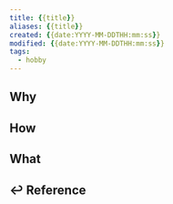 ```yaml
---
title: {{title}}
aliases: {{title}}
created: {{date:YYYY-MM-DDTHH:mm:ss}}
modified: {{date:YYYY-MM-DDTHH:mm:ss}}
tags: 
  - hobby
---
```


## Why

## How

## What

## ↩ Reference

